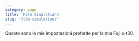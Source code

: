 ```yaml
---
category: page
title: 'Film Simulations'
slug: 'film-simulations'
---
```


Queste sono le mie impostazioni preferite per la mia Fuji x-t30.

<collection-list collection="film-simulations" />

